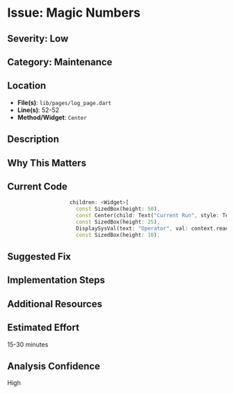# Issue: Magic Numbers

## Severity: Low

## Category: Maintenance

## Location
- **File(s)**: `lib/pages/log_page.dart`
- **Line(s)**: 52-52
- **Method/Widget**: `Center`

## Description


## Why This Matters


## Current Code
```dart
                    children: <Widget>[
                      const SizedBox(height: 50),
                      const Center(child: Text("Current Run", style: TextStyle(fontSize: 35, decoration: TextDecoration.underline, fontWeight: FontWeight.bold))),
                      const SizedBox(height: 25),
                      DisplaySysVal(text: "Operator", val: context.read<SystemDataModel>().userHandler.getUserName(context.read<SystemDataModel>().activeDevice?.currentRun?.startUser ?? "None")),
                      const SizedBox(height: 10),
```

## Suggested Fix


## Implementation Steps


## Additional Resources


## Estimated Effort
15-30 minutes

## Analysis Confidence
High
